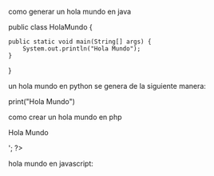 como generar un hola mundo en java 

public class HolaMundo {

	public static void main(String[] args) {		
		System.out.println("Hola Mundo");
	}

}

un hola mundo en python se genera de la siguiente manera: 

print("Hola Mundo")


como crear un hola mundo en php

<html>
 <head>
  <title>Prueba de PHP</title>
 </head>
 <body>
 <?php echo '<p>Hola Mundo</p>'; ?>
 </body>
</html>

hola mundo en javascript:



